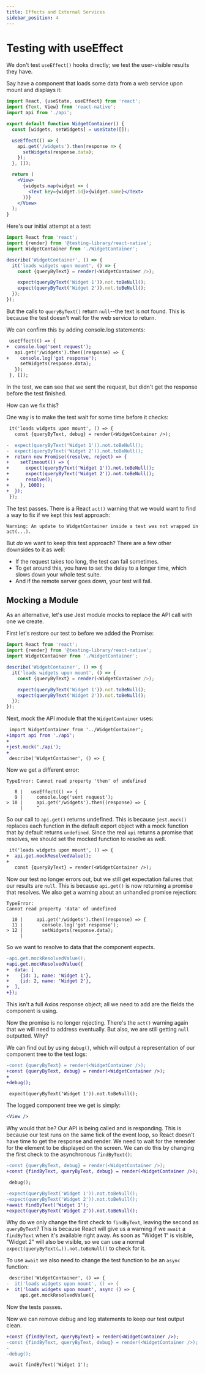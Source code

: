 ```yaml
---
title: Effects and External Services
sidebar_position: 4
---
```


# Testing with useEffect

We don't test `useEffect()` hooks directly; we test the user-visible results they have.

Say have a component that loads some data from a web service upon mount and displays it:

```jsx
import React, {useState, useEffect} from 'react';
import {Text, View} from 'react-native';
import api from './api';

export default function WidgetContainer() {
  const [widgets, setWidgets] = useState([]);

  useEffect(() => {
    api.get('/widgets').then(response => {
      setWidgets(response.data);
    });
  }, []);

  return (
    <View>
      {widgets.map(widget => (
        <Text key={widget.id}>{widget.name}</Text>
      ))}
    </View>
  );
}
```

Here's our initial attempt at a test:

```js
import React from 'react';
import {render} from '@testing-library/react-native';
import WidgetContainer from './WidgetContainer';

describe('WidgetContainer', () => {
  it('loads widgets upon mount', () => {
    const {queryByText} = render(<WidgetContainer />);

    expect(queryByText('Widget 1')).not.toBeNull();
    expect(queryByText('Widget 2')).not.toBeNull();
  });
});
```

But the calls to `queryByText()` return `null`--the text is not found. This is because the test doesn't wait for the web service to return.

We can confirm this by adding console.log statements:

```diff
 useEffect(() => {
+  console.log('sent request');
   api.get('/widgets').then((response) => {
+    console.log('got response');
     setWidgets(response.data);
   });
 }, []);
```

In the test, we can see that we sent the request, but didn't get the response before the test finished.

How can we fix this?

One way is to make the test wait for some time before it checks:

```diff
 it('loads widgets upon mount', () => {
   const {queryByText, debug} = render(<WidgetContainer />);

-  expect(queryByText('Widget 1')).not.toBeNull();
-  expect(queryByText('Widget 2')).not.toBeNull();
+  return new Promise((resolve, reject) => {
+    setTimeout(() => {
+      expect(queryByText('Widget 1')).not.toBeNull();
+      expect(queryByText('Widget 2')).not.toBeNull();
+      resolve();
+    }, 1000);
+  });
 });
```

The test passes. There is a React `act()` warning that we would want to find a way to fix if we kept this test approach:

```
Warning: An update to WidgetContainer inside a test was not wrapped in act(...).
```

But *do* we want to keep this test approach? There are a few other downsides to it as well:

- If the request takes too long, the test can fail sometimes.
- To get around this, you have to set the delay to a longer time, which slows down your whole test suite.
- And if the remote server goes down, your test will fail.

## Mocking a Module

As an alternative, let's use Jest module mocks to replace the API call with one we create.

First let's restore our test to before we added the Promise:

```js
import React from 'react';
import {render} from '@testing-library/react-native';
import WidgetContainer from './WidgetContainer';

describe('WidgetContainer', () => {
  it('loads widgets upon mount', () => {
    const {queryByText} = render(<WidgetContainer />);

    expect(queryByText('Widget 1')).not.toBeNull();
    expect(queryByText('Widget 2')).not.toBeNull();
  });
});
```

Next, mock the API module that the `WidgetContainer` uses:

```diff
 import WidgetContainer from '../WidgetContainer';
+import api from './api';
+
+jest.mock('./api');
+
 describe('WidgetContainer', () => {
```

Now we get a different error:

```
TypeError: Cannot read property 'then' of undefined

   8 |   useEffect(() => {
   9 |     console.log('sent request');
> 10 |     api.get('/widgets').then((response) => {
     |     ^
```

So our call to `api.get()` returns undefined. This is because `jest.mock()` replaces each function in the default export object with a mock function that by default returns `undefined`. Since the real `api` returns a promise that resolves, we should set the mocked function to resolve as well.

```diff
 it('loads widgets upon mount', () => {
+  api.get.mockResolvedValue();
+
   const {queryByText} = render(<WidgetContainer />);
```

Now our test no longer errors out, but we still get expectation failures that our results are `null`. This is because `api.get()` is now returning a promise that resolves. We also get a warning about an unhandled promise rejection:

```
TypeError:
Cannot read property 'data' of undefined

  10 |     api.get('/widgets').then((response) => {
  11 |       console.log('got response');
> 12 |       setWidgets(response.data);
     |                           ^
```

So we want to resolve to data that the component expects.

```diff
-api.get.mockResolvedValue();
+api.get.mockResolvedValue({
+  data: [
+    {id: 1, name: 'Widget 1'},
+    {id: 2, name: 'Widget 2'},
+  ],
+});
```

This isn't a full Axios response object; all we need to add are the fields the component is using.

Now the promise is no longer rejecting. There's the `act()` warning again that we will need to address eventually. But also, we are still getting `null` outputted. Why?

We can find out by using `debug()`, which will output a representation of our component tree to the test logs:

```diff
-const {queryByText} = render(<WidgetContainer />);
+const {queryByText, debug} = render(<WidgetContainer />);
+
+debug();

 expect(queryByText('Widget 1')).not.toBeNull();
```

The logged component tree we get is simply:

```jsx
<View />
```

Why would that be? Our API is being called and is responding. This is because our test runs on the same tick of the event loop, so React doesn't have time to get the response and render. We need to wait for the rerender for the element to be displayed on the screen. We can do this by changing the first check to the asynchronous `findByText()`:

```diff
-const {queryByText, debug} = render(<WidgetContainer />);
+const {findByText, queryByText, debug} = render(<WidgetContainer />);

 debug();

-expect(queryByText('Widget 1')).not.toBeNull();
-expect(queryByText('Widget 2')).not.toBeNull();
+await findByText('Widget 1');
+expect(queryByText('Widget 2')).not.toBeNull();
```

Why do we only change the first check to `findByText`, leaving the second as `queryByText`? This is because React will give us a warning if we `await` a `findByText` when it's available right away. As soon as "Widget 1" is visible, "Widget 2" will also be visible, so we can use a normal `expect(queryByText(…)).not.toBeNull()` to check for it.

To use `await` we also need to change the test function to be an `async` function:

```diff
 describe('WidgetContainer', () => {
-  it('loads widgets upon mount', () => {
+  it('loads widgets upon mount', async () => {
     api.get.mockResolvedValue({
```

Now the tests passes.

Now we can remove debug and log statements to keep our test output clean.

```diff
+const {findByText, queryByText} = render(<WidgetContainer />);
-const {findByText, queryByText, debug} = render(<WidgetContainer />);
-
-debug();

 await findByText('Widget 1');
```
